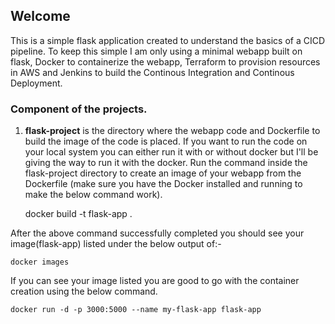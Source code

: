
## Welcome

This is a simple flask application created to understand the basics of a CICD pipeline.
To keep this simple I am only using a minimal webapp built on flask, Docker to containerize the webapp, Terraform to provision resources in AWS and Jenkins to build the Continous Integration and Continous Deployment.


### Component of the projects.

1. **flask-project** is the directory where the webapp code and Dockerfile to build the image of the code is placed. If you want to run the code on your local system you can either run it with or without docker but I'll be giving the way to run it with the docker.
Run the command inside the flask-project directory to create an image of your webapp from the Dockerfile (make sure you have the Docker installed and running to make the below command work).

    docker build -t flask-app .

After the above command successfully completed you should see your image(flask-app) listed under the below output of:-

    docker images

If you can see your image listed you are good to go with the container creation using the below command.

    docker run -d -p 3000:5000 --name my-flask-app flask-app

 
 